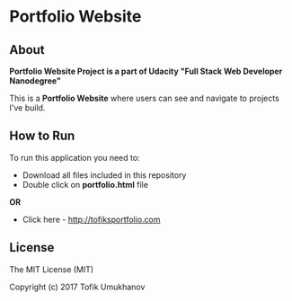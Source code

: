 # Portfolio Website
## About
**Portfolio Website Project is a part of Udacity "Full Stack Web Developer Nanodegree"**

This is a **Portfolio Website** where users can see and navigate to projects I've build.

## How to Run
To run this application you need to:

- Download all files included in this repository
- Double click on **portfolio.html** file

**OR**

- Click here - http://tofiksportfolio.com

## License
The MIT License (MIT)

Copyright (c) 2017 Tofik Umukhanov
